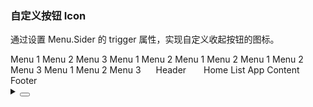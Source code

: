 ### 自定义按钮 Icon

通过设置 <yc-tag>Menu.Sider</yc-tag> 的 <yc-tag>trigger</yc-tag> 属性，实现自定义收起按钮的图标。

<div class="cell-demo vp-raw">
  <yc-layout class="layout-demo">
    <yc-layout-sider
      collapsible
      breakpoint="xl">
      <div class="logo" />
      <yc-menu
        :default-open-keys="['1']"
        :default-selected-keys="'0_3'"
        :style="{ width: '100%' }"
        @menu-item-click="onClickMenuItem">
        <yc-menu-item
          path="0_1"
          disabled>
          <IconHome></IconHome>
          Menu 1
        </yc-menu-item>
        <yc-menu-item path="0_2">
          <IconCalendar></IconCalendar>
          Menu 2
        </yc-menu-item>
        <yc-menu-item path="0_3">
          <IconCalendar></IconCalendar>
          Menu 3
        </yc-menu-item>
        <yc-sub-menu path="1">
          <template #title>
            <IconCalendar></IconCalendar> Navigation 1
          </template>
          <yc-menu-item path="1_1">Menu 1</yc-menu-item>
          <yc-menu-item path="1_2">Menu 2</yc-menu-item>
          <yc-sub-menu
            path="2"
            title="Navigation 2">
            <yc-menu-item path="2_1">Menu 1</yc-menu-item>
            <yc-menu-item path="2_2">Menu 2</yc-menu-item>
          </yc-sub-menu>
          <yc-sub-menu
            path="3"
            title="Navigation 3">
            <yc-menu-item path="3_1">Menu 1</yc-menu-item>
            <yc-menu-item path="3_2">Menu 2</yc-menu-item>
            <yc-menu-item path="3_3">Menu 3</yc-menu-item>
          </yc-sub-menu>
        </yc-sub-menu>
        <yc-sub-menu path="4">
          <template #title>
            <IconCalendar></IconCalendar> Navigation 4
          </template>
          <yc-menu-item path="4_1">Menu 1</yc-menu-item>
          <yc-menu-item path="4_2">Menu 2</yc-menu-item>
          <yc-menu-item path="4_3">Menu 3</yc-menu-item>
        </yc-sub-menu>
      </yc-menu>
      <!-- trigger -->
      <template #trigger="{ collapsed }">
        <IconCaretRight v-if="collapsed"></IconCaretRight>
        <IconCaretLeft v-else></IconCaretLeft>
      </template>
    </yc-layout-sider>
    <yc-layout>
      <yc-layout-header style="padding-left: 20px;"> Header </yc-layout-header>
      <yc-layout style="padding: 0 24px;">
        <yc-breadcrumb :style="{ margin: '16px 0' }">
          <yc-breadcrumb-item>Home</yc-breadcrumb-item>
          <yc-breadcrumb-item>List</yc-breadcrumb-item>
          <yc-breadcrumb-item>App</yc-breadcrumb-item>
        </yc-breadcrumb>
        <yc-layout-content>Content</yc-layout-content>
        <yc-layout-footer>Footer</yc-layout-footer>
      </yc-layout>
    </yc-layout>
  </yc-layout>
</div>

<script setup>
import { Message } from 'yc-design-vue';
function onClickMenuItem(key) {
  Message.info({ content: `You select ${key}`, showIcon: true });
}
</script>

<style scoped>
.layout-demo {
  height: 500px;
  background: var(--color-fill-2);
  border: 1px solid var(--vp-color-border);
}
.layout-demo :deep(.yc-layout-sider) .logo {
  height: 32px;
  margin: 12px 8px;
  background: rgba(255, 255, 255, 0.2);
}
.layout-demo :deep(.yc-layout-sider-light) .logo {
  background: var(--color-fill-2);
}
.layout-demo :deep(.yc-layout-header) {
  height: 64px;
  line-height: 64px;
  background: var(--color-bg-3);
}
.layout-demo :deep(.yc-layout-footer) {
  height: 48px;
  color: var(--color-text-2);
  font-weight: 400;
  font-size: 14px;
  line-height: 48px;
}
.layout-demo :deep(.yc-layout-content) {
  color: var(--color-text-2);
  font-weight: 400;
  font-size: 14px;
  background: var(--color-bg-3);
}
.layout-demo :deep(.yc-layout-footer),
.layout-demo :deep(.yc-layout-content) {
  display: flex;
  flex-direction: column;
  justify-content: center;
  color: var(--color-white);
  font-size: 16px;
  font-stretch: condensed;
  text-align: center;
}
</style>
<details>
<summary>
 <button class="code-btn"  >
    <icon-code />
 </button>
</summary>

```vue
<template>
  <yc-layout class="layout-demo">
    <yc-layout-sider
      collapsible
      breakpoint="xl">
      <div class="logo" />
      <yc-menu
        :default-open-keys="['1']"
        :default-selected-keys="'0_3'"
        :style="{ width: '100%' }"
        @menu-item-click="onClickMenuItem">
        <yc-menu-item
          path="0_1"
          disabled>
          <IconHome></IconHome>
          Menu 1
        </yc-menu-item>
        <yc-menu-item path="0_2">
          <IconCalendar></IconCalendar>
          Menu 2
        </yc-menu-item>
        <yc-menu-item path="0_3">
          <IconCalendar></IconCalendar>
          Menu 3
        </yc-menu-item>
        <yc-sub-menu path="1">
          <template #title>
            <IconCalendar></IconCalendar> Navigation 1
          </template>
          <yc-menu-item path="1_1">Menu 1</yc-menu-item>
          <yc-menu-item path="1_2">Menu 2</yc-menu-item>
          <yc-sub-menu
            path="2"
            title="Navigation 2">
            <yc-menu-item path="2_1">Menu 1</yc-menu-item>
            <yc-menu-item path="2_2">Menu 2</yc-menu-item>
          </yc-sub-menu>
          <yc-sub-menu
            path="3"
            title="Navigation 3">
            <yc-menu-item path="3_1">Menu 1</yc-menu-item>
            <yc-menu-item path="3_2">Menu 2</yc-menu-item>
            <yc-menu-item path="3_3">Menu 3</yc-menu-item>
          </yc-sub-menu>
        </yc-sub-menu>
        <yc-sub-menu path="4">
          <template #title>
            <IconCalendar></IconCalendar> Navigation 4
          </template>
          <yc-menu-item path="4_1">Menu 1</yc-menu-item>
          <yc-menu-item path="4_2">Menu 2</yc-menu-item>
          <yc-menu-item path="4_3">Menu 3</yc-menu-item>
        </yc-sub-menu>
      </yc-menu>
      <!-- trigger -->
      <template #trigger="{ collapsed }">
        <IconCaretRight v-if="collapsed"></IconCaretRight>
        <IconCaretLeft v-else></IconCaretLeft>
      </template>
    </yc-layout-sider>
    <yc-layout>
      <yc-layout-header style="padding-left: 20px;"> Header </yc-layout-header>
      <yc-layout style="padding: 0 24px;">
        <yc-breadcrumb :style="{ margin: '16px 0' }">
          <yc-breadcrumb-item>Home</yc-breadcrumb-item>
          <yc-breadcrumb-item>List</yc-breadcrumb-item>
          <yc-breadcrumb-item>App</yc-breadcrumb-item>
        </yc-breadcrumb>
        <yc-layout-content>Content</yc-layout-content>
        <yc-layout-footer>Footer</yc-layout-footer>
      </yc-layout>
    </yc-layout>
  </yc-layout>
</template>

<script setup>
import { Message } from 'yc-design-vue';
function onClickMenuItem(key) {
  Message.info({ content: `You select ${key}`, showIcon: true });
}
</script>

<style scoped>
.layout-demo {
  height: 500px;
  background: var(--color-fill-2);
  border: 1px solid var(--vp-color-border);
}
.layout-demo :deep(.yc-layout-sider) .logo {
  height: 32px;
  margin: 12px 8px;
  background: rgba(255, 255, 255, 0.2);
}
.layout-demo :deep(.yc-layout-sider-light) .logo {
  background: var(--color-fill-2);
}
.layout-demo :deep(.yc-layout-header) {
  height: 64px;
  line-height: 64px;
  background: var(--color-bg-3);
}
.layout-demo :deep(.yc-layout-footer) {
  height: 48px;
  color: var(--color-text-2);
  font-weight: 400;
  font-size: 14px;
  line-height: 48px;
}
.layout-demo :deep(.yc-layout-content) {
  color: var(--color-text-2);
  font-weight: 400;
  font-size: 14px;
  background: var(--color-bg-3);
}
.layout-demo :deep(.yc-layout-footer),
.layout-demo :deep(.yc-layout-content) {
  display: flex;
  flex-direction: column;
  justify-content: center;
  color: var(--color-white);
  font-size: 16px;
  font-stretch: condensed;
  text-align: center;
}
</style>
```

</details>
